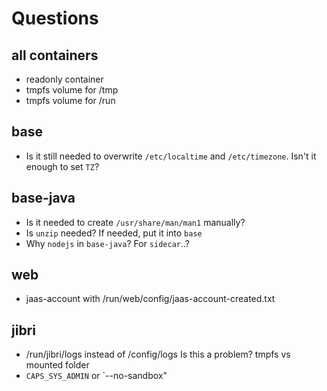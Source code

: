 # Questions

## all containers

- readonly container
- tmpfs volume for /tmp
- tmpfs volume for /run

## base

- Is it still needed to overwrite `/etc/localtime` and `/etc/timezone`.
  Isn't it enough to set `TZ`?

## base-java

- Is it needed to create `/usr/share/man/man1` manually?
- Is `unzip` needed? If needed, put it into `base`
- Why `nodejs` in `base-java`? For `sidecar`..?

## web

- jaas-account with /run/web/config/jaas-account-created.txt

## jibri

- /run/jibri/logs instead of /config/logs
  Is this a problem? tmpfs vs mounted folder
- `CAPS_SYS_ADMIN` or `--no-sandbox"

